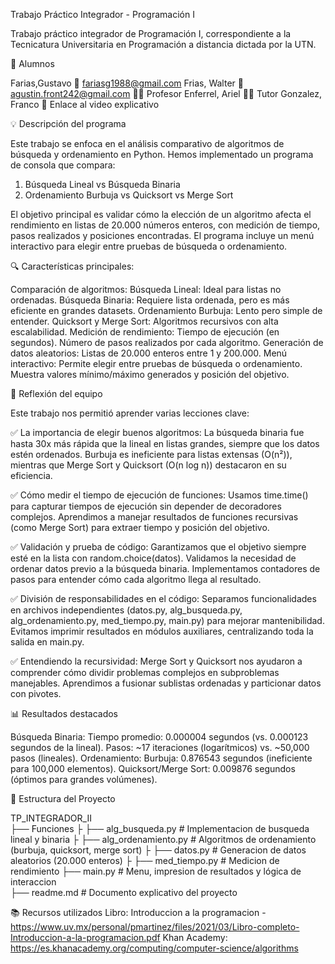 Trabajo Práctico Integrador - Programación I

Trabajo práctico integrador de Programación I, correspondiente a la Tecnicatura Universitaria en Programación a distancia dictada por la UTN.

👥 Alumnos

Farias,Gustavo
📧 fariasg1988@gmail.com
Frias, Walter
📧 agustin.front242@gmail.com
👨‍🏫 Profesor
Enferrel, Ariel
🧑‍🏫 Tutor
Gonzalez, Franco
🎥 Enlace al video explicativo

💡 Descripción del programa

Este trabajo se enfoca en el análisis comparativo de algoritmos de búsqueda y ordenamiento en Python. Hemos implementado un programa de consola que compara:

1) Búsqueda Lineal vs Búsqueda Binaria
2) Ordenamiento Burbuja vs Quicksort vs Merge Sort

El objetivo principal es validar cómo la elección de un algoritmo afecta el rendimiento en listas de 20.000 números enteros, con medición de tiempo, pasos realizados y posiciones encontradas. El programa incluye un menú interactivo para elegir entre pruebas de búsqueda o ordenamiento.

🔍 Características principales:

Comparación de algoritmos:
Búsqueda Lineal: Ideal para listas no ordenadas.
Búsqueda Binaria: Requiere lista ordenada, pero es más eficiente en grandes datasets.
Ordenamiento Burbuja: Lento pero simple de entender.
Quicksort y Merge Sort: Algoritmos recursivos con alta escalabilidad.
Medición de rendimiento:
Tiempo de ejecución (en segundos).
Número de pasos realizados por cada algoritmo.
Generación de datos aleatorios:
Listas de 20.000 enteros entre 1 y 200.000.
Menú interactivo:
Permite elegir entre pruebas de búsqueda o ordenamiento.
Muestra valores mínimo/máximo generados y posición del objetivo.

🧠 Reflexión del equipo

Este trabajo nos permitió aprender varias lecciones clave:

✅ La importancia de elegir buenos algoritmos:
La búsqueda binaria fue hasta 30x más rápida que la lineal en listas grandes, siempre que los datos estén ordenados.
Burbuja es ineficiente para listas extensas (O(n²)), mientras que Merge Sort y Quicksort (O(n log n)) destacaron en su eficiencia.

✅ Cómo medir el tiempo de ejecución de funciones:
Usamos time.time() para capturar tiempos de ejecución sin depender de decoradores complejos.
Aprendimos a manejar resultados de funciones recursivas (como Merge Sort) para extraer tiempo y posición del objetivo.

✅ Validación y prueba de código:
Garantizamos que el objetivo siempre esté en la lista con random.choice(datos).
Validamos la necesidad de ordenar datos previo a la búsqueda binaria.
Implementamos contadores de pasos para entender cómo cada algoritmo llega al resultado.

✅ División de responsabilidades en el código:
Separamos funcionalidades en archivos independientes (datos.py, alg_busqueda.py, alg_ordenamiento.py, med_tiempo.py, main.py) para mejorar mantenibilidad.
Evitamos imprimir resultados en módulos auxiliares, centralizando toda la salida en main.py.

✅ Entendiendo la recursividad:
Merge Sort y Quicksort nos ayudaron a comprender cómo dividir problemas complejos en subproblemas manejables.
Aprendimos a fusionar sublistas ordenadas y particionar datos con pivotes.

📊 Resultados destacados

Búsqueda Binaria:
Tiempo promedio: 0.000004 segundos (vs. 0.000123 segundos de la lineal).
Pasos: ~17 iteraciones (logarítmicos) vs. ~50,000 pasos (lineales).
Ordenamiento:
Burbuja: 0.876543 segundos (ineficiente para 100,000 elementos).
Quicksort/Merge Sort: 0.009876 segundos (óptimos para grandes volúmenes).

📁 Estructura del Proyecto

TP_INTEGRADOR_II  
├── Funciones
├   ├── alg_busqueda.py          # Implementacion de busqueda lineal y binaria
├   ├── alg_ordenamiento.py      # Algoritmos de ordenamiento (burbuja, quicksort, merge sort) 
├   ├── datos.py                 # Generacion de datos aleatorios (20.000 enteros)
├   ├── med_tiempo.py            # Medicion de rendimiento
├── main.py                      # Menu, impresion de resultados y lógica de interaccion  
├── readme.md                    # Documento explicativo del proyecto

📚 Recursos utilizados
Libro: Introduccion a la programacion - https://www.uv.mx/personal/pmartinez/files/2021/03/Libro-completo-Introduccion-a-la-programacion.pdf
Khan Academy: https://es.khanacademy.org/computing/computer-science/algorithms